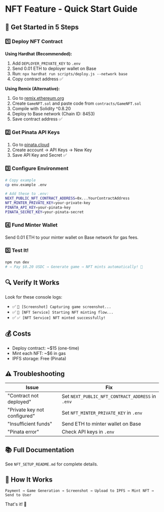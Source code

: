 # NFT Feature - Quick Start Guide

## 🚀 Get Started in 5 Steps

### 1️⃣ Deploy NFT Contract

**Using Hardhat (Recommended):**
1. Add `DEPLOYER_PRIVATE_KEY` to `.env`
2. Send 0.01 ETH to deployer wallet on Base
3. Run: `npx hardhat run scripts/deploy.js --network base`
4. Copy contract address ✅

**Using Remix (Alternative):**
1. Go to [remix.ethereum.org](https://remix.ethereum.org)
2. Create `GameNFT.sol` and paste code from `contracts/GameNFT.sol`
3. Compile with Solidity ^0.8.20
4. Deploy to Base network (Chain ID: 8453)
5. Save contract address ✅

### 2️⃣ Get Pinata API Keys

1. Go to [pinata.cloud](https://pinata.cloud)
2. Create account → API Keys → New Key
3. Save API Key and Secret ✅

### 3️⃣ Configure Environment

```bash
# Copy example
cp env.example .env

# Add these to .env:
NEXT_PUBLIC_NFT_CONTRACT_ADDRESS=0x...YourContractAddress
NFT_MINTER_PRIVATE_KEY=your-private-key
PINATA_API_KEY=your-pinata-key
PINATA_SECRET_KEY=your-pinata-secret
```

### 4️⃣ Fund Minter Wallet

Send 0.01 ETH to your minter wallet on Base network for gas fees.

### 5️⃣ Test It!

```bash
npm run dev
# → Pay $0.20 USDC → Generate game → NFT mints automatically! 🎉
```

## 🔍 Verify It Works

Look for these console logs:
- ✅ `📸 [Screenshot] Capturing game screenshot...`
- ✅ `🎨 [NFT Service] Starting NFT minting flow...`
- ✅ `✅ [NFT Service] NFT minted successfully!`

## 💰 Costs

- Deploy contract: ~$15 (one-time)
- Mint each NFT: ~$6 in gas
- IPFS storage: Free (Pinata)

## ⚠️ Troubleshooting

| Issue | Fix |
|-------|-----|
| "Contract not deployed" | Set `NEXT_PUBLIC_NFT_CONTRACT_ADDRESS` in `.env` |
| "Private key not configured" | Set `NFT_MINTER_PRIVATE_KEY` in `.env` |
| "Insufficient funds" | Send ETH to minter wallet on Base |
| "Pinata error" | Check API keys in `.env` |

## 📚 Full Documentation

See `NFT_SETUP_README.md` for complete details.

## 🎯 How It Works

```
Payment → Game Generation → Screenshot → Upload to IPFS → Mint NFT → Send to User
```

That's it! 🚀

